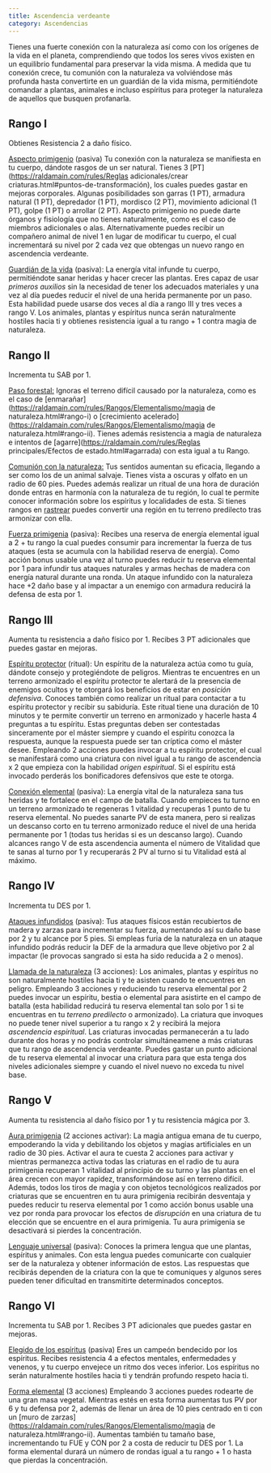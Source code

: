 ```yaml
---
title: Ascendencia verdeante
category: Ascendencias
---
```


Tienes una fuerte conexión con la naturaleza así como con los orígenes de la vida en el planeta, comprendiendo que todos los seres vivos existen en un equilibrio fundamental para preservar la vida misma. A medida que tu conexión crece, tu comunión con la naturaleza va volviéndose más profunda hasta convertirte en un guardián de la vida misma, permitiéndote comandar a plantas, animales e incluso espíritus para proteger la naturaleza de aquellos que busquen profanarla. 

## Rango I

Obtienes Resistencia 2 a daño físico. 

<u>Aspecto primigenio</u> (pasiva) Tu conexión con la naturaleza se manifiesta en tu cuerpo, dándote rasgos de un ser natural. Tienes 3 [PT](https://raldamain.com/rules/Reglas adicionales/crear criaturas.html#puntos-de-transformación), los cuales puedes gastar en mejoras corporales. Algunas posibilidades son garras (1 PT), armadura natural (1 PT), depredador (1 PT), mordisco (2 PT), movimiento adicional (1 PT), golpe (1 PT) o arrollar (2 PT). Aspecto primigenio no puede darte órganos y fisiología que no tienes naturalmente, como es el caso de miembros adicionales o alas. Alternativamente puedes recibir un compañero animal de nivel 1 en lugar de modificar tu cuerpo, el cual incrementará su nivel por 2 cada vez que obtengas un nuevo rango en ascendencia verdeante.

<u>Guardián de la vida</u> (pasiva): La energía vital infunde tu cuerpo, permitiéndote sanar heridas y hacer crecer las plantas. Eres capaz de usar *primeros auxilios* sin la necesidad de tener los adecuados materiales y una vez al día puedes reducir el nivel de una herida permanente por un paso. Esta habilidad puede usarse dos veces al día a rango III y tres veces a rango V. Los animales, plantas y espíritus nunca serán naturalmente hostiles hacia ti y obtienes resistencia igual a tu rango + 1 contra magia de naturaleza.

## Rango II

Incrementa tu SAB por 1.

<u>Paso forestal:</u> Ignoras el terreno difícil causado por la naturaleza, como es el caso de [enmarañar](https://raldamain.com/rules/Rangos/Elementalismo/magia de naturaleza.html#rango-i) o [crecimiento acelerado](https://raldamain.com/rules/Rangos/Elementalismo/magia de naturaleza.html#rango-ii). Tienes además resistencia a magia de naturaleza e intentos de [agarre](https://raldamain.com/rules/Reglas principales/Efectos de estado.html#agarrada) con esta igual a tu Rango.

<u>Comunión con la naturaleza:</u> Tus sentidos aumentan su eficacia, llegando a ser como los de un animal salvaje. Tienes vista a oscuras y olfato en un radio de 60 pies. Puedes además realizar un ritual de una hora de duración donde entras en harmonía con la naturaleza de tu región, lo cual te permite conocer información sobre los espíritus y localidades de esta. Si tienes rangos en [rastrear](https://raldamain.com/rules/Rangos/Combate/rastrear.html) puedes convertir una región en tu terreno predilecto tras armonizar con ella.

<u>Fuerza primigenia</u> (pasiva): Recibes una reserva de energía elemental igual a 2 + tu rango la cual puedes consumir para incrementar la fuerza de tus ataques (esta se acumula con la habilidad reserva de energía). Como acción bonus usable una vez al turno puedes reducir tu reserva elemental por 1 para infundir tus ataques naturales y armas hechas de madera con energía natural durante una ronda. Un ataque infundido con la naturaleza hace +2 daño base y al impactar a un enemigo con armadura reducirá la defensa de esta por 1.

## Rango III 

Aumenta tu resistencia a daño físico por 1. Recibes 3 PT adicionales que puedes gastar en mejoras.

<u>Espíritu protector</u> (ritual): Un espíritu de la naturaleza actúa como tu guía, dándote consejo y protegiéndote de peligros. Mientras te encuentres en un terreno armonizado el espíritu protector te alertará de la presencia de enemigos ocultos y te otorgará los beneficios de estar en *posición defensiva*. Conoces también como realizar un ritual para contactar a tu espíritu protector y recibir su sabiduría. Este ritual tiene una duración de 10 minutos y te permite convertir un terreno en armonizado y hacerle hasta 4 preguntas a tu espíritu. Estas preguntas deben ser contestadas sinceramente por el máster siempre y cuando el espíritu conozca la respuesta, aunque la respuesta puede ser tan críptica como el máster desee. Empleando 2 acciones puedes invocar a tu espíritu protector, el cual se manifestará como una criatura con nivel igual a tu rango de ascendencia x 2 que empieza con la habilidad *origen espiritual*. Si el espíritu está invocado perderás los bonificadores defensivos que este te otorga.

<u>Conexión elemental</u> (pasiva): La energía vital de la naturaleza sana tus heridas y te fortalece en el campo de batalla. Cuando empieces tu turno en un terreno armonizado te regeneras 1 vitalidad y recuperas 1 punto de tu reserva elemental. No puedes sanarte PV de esta manera, pero si realizas un descanso corto en tu terreno armonizado reduce el nivel de una herida permanente por 1 (todas tus heridas si es un descanso largo). Cuando alcances rango V de esta ascendencia aumenta el número de Vitalidad que te sanas al turno por 1 y recuperarás 2 PV al turno si tu Vitalidad está al máximo.

## Rango IV 

Incrementa tu DES por 1.

<u>Ataques infundidos</u> (pasiva): Tus ataques físicos están recubiertos de madera y zarzas para incrementar su fuerza, aumentando así su daño base por 2 y tu alcance por 5 pies. Si empleas furia de la naturaleza en un ataque infundido podrás reducir la DEF de la armadura que lleve objetivo por 2 al impactar (le provocas sangrado si esta ha sido reducida a 2 o menos).

<u>Llamada de la naturaleza</u> (3 acciones): Los animales, plantas y espíritus no son naturalmente hostiles hacia ti y te asisten cuando te encuentres en peligro. Empleando 3 acciones y reduciendo tu reserva elemental por 2 puedes invocar un espíritu, bestia o elemental para asistirte en el campo de batalla (esta habilidad reducirá tu reserva elemental tan solo por 1 si te encuentras en tu *terreno predilecto* o armonizado). La criatura que invoques no puede tener nivel superior a tu rango x 2 y recibirá la mejora *ascendencia espiritual*. Las criaturas invocadas permanecerán a tu lado durante dos horas y no podrás controlar simultáneamene a más criaturas que tu rango de ascendencia verdeante. Puedes gastar un punto adicional de tu reserva elemental al invocar una criatura para que esta tenga dos niveles adicionales siempre y cuando el nivel nuevo no exceda tu nivel base.

## Rango V 

Aumenta tu resistencia al daño físico por 1 y tu resistencia mágica por 3.

<u>Aura primigenia</u> (2 acciones activar): La magia antigua emana de tu cuerpo, empoderando la vida y debilitando los objetos y magias artificiales en un radio de 30 pies. Activar el aura te cuesta 2 acciones para activar y mientras permanezca activa todas las criaturas en el radio de tu aura primigenia recuperan 1 vitalidad al principio de su turno y las plantas en el área crecen con mayor rapidez, transformándose así en terreno difícil. Además, todos los tiros de magia y con objetos tecnológicos realizados por criaturas que se encuentren en tu aura primigenia recibirán desventaja y puedes reducir tu reserva elemental por 1 como acción bonus usable una vez por ronda para provocar los efectos de *disrupción* en una criatura de tu elección que se encuentre en el aura primigenia. Tu aura primigenia se desactivará si pierdes la concentración.

<u>Lenguaje universal</u> (pasiva): Conoces la primera lengua que une plantas, espíritus y animales. Con esta lengua puedes comunicarte con cualquier ser de la naturaleza y obtener información de estos. Las respuestas que recibirás dependen de la criatura con la que te comuniques y algunos seres pueden tener dificultad en transmitirte determinados conceptos.

## Rango VI

Incrementa tu SAB por 1. Recibes 3 PT adicionales que puedes gastar en mejoras.

<u>Elegido de los espíritus</u> (pasiva) Eres un campeón bendecido por los espíritus. Recibes resistencia 4 a efectos mentales, enfermedades y venenos, y tu cuerpo envejece un ritmo dos veces inferior. Los espíritus no serán naturalmente hostiles hacia ti y tendrán profundo respeto hacia ti.

<u>Forma elemental</u> (3 acciones) Empleando 3 acciones puedes rodearte de una gran masa vegetal. Mientras estés en esta forma aumentas tus PV por 6 y tu defensa por 2, además de llenar un área de 10 pies centrado en ti con un [muro de zarzas](https://raldamain.com/rules/Rangos/Elementalismo/magia de naturaleza.html#rango-ii). Aumentas también tu tamaño base, incrementando tu FUE y CON por 2 a costa de reducir tu DES por 1. La forma elemental durará un número de rondas igual a tu rango + 1 o hasta que pierdas la concentración.


